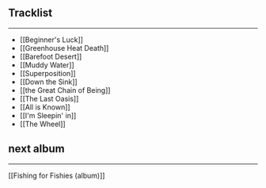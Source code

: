 ## Tracklist
___
- [[Beginner's Luck]]
- [[Greenhouse Heat Death]]
- [[Barefoot Desert]]
- [[Muddy Water]]
- [[Superposition]]
- [[Down the Sink]]
- [[the Great Chain of Being]]
- [[The Last Oasis]]
- [[All is Known]]
- [[I'm Sleepin' in]]
- [[The Wheel]]

## next album
___
[[Fishing for Fishies (album)]]

